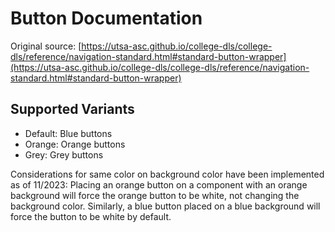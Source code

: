 # Button Documentation

Original source: [https://utsa-asc.github.io/college-dls/college-dls/reference/navigation-standard.html#standard-button-wrapper](https://utsa-asc.github.io/college-dls/college-dls/reference/navigation-standard.html#standard-button-wrapper)


## Supported Variants

- Default: Blue buttons
- Orange: Orange buttons
- Grey: Grey buttons

Considerations for same color on background color have been implemented as of 11/2023:  Placing an orange button on a component with an orange background will force the orange button to be white, not changing the background color.  Similarly, a blue button placed on a blue background will force the button to be white by default.
